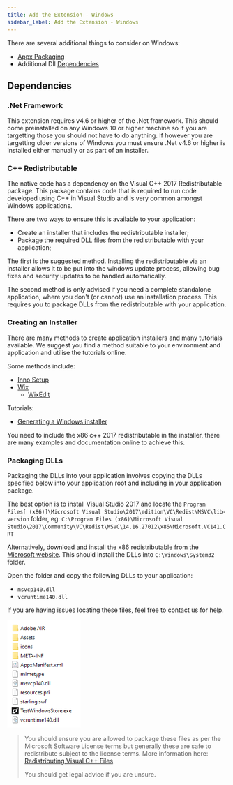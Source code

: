 ```yaml
---
title: Add the Extension - Windows
sidebar_label: Add the Extension - Windows
---
```


There are several additional things to consider on Windows:

- [Appx Packaging](/docs/tutorials/windows-appx-packaging)
- Additional Dll [Dependencies](add-the-extension---windows#dependencies)


## Dependencies

### .Net Framework

This extension requires v4.6 or higher of the .Net framework. This should come preinstalled on any Windows 10 or higher machine so if you are targetting those you should not have to do anything. If however you are targetting older versions of Windows you must ensure .Net v4.6 or higher is installed either manually or as part of an installer.
 

### C++ Redistributable

The native code has a dependency on the Visual C++ 2017 Redistributable package. This package contains code that is required to run code developed using C++ in Visual Studio and is very common amongst Windows applications.

There are two ways to ensure this is available to your application:

- Create an installer that includes the redistributable installer;
- Package the required DLL files from the redistributable with your application;

The first is the suggested method. Installing the redistributable via an installer allows it to be put into the windows update process, allowing bug fixes and security updates to be handled automatically.

The second method is only advised if you need a complete standalone application, where you don't (or cannot) use an installation process. This requires you to package DLLs from the redistributable with your application. 


### Creating an Installer

There are many methods to create application installers and many tutorials available. We suggest you find a method suitable to your environment and application and utilise the tutorials online. 

Some methods include:

- [Inno Setup](http://www.jrsoftware.org/isinfo.php)
- [Wix](http://wixtoolset.org/)
    - [WixEdit](http://wixedit.sourceforge.net)


Tutorials:

- [Generating a Windows installer](http://www.adobe.com/devnet/air/articles/customize-setup-for-AIR-app-with-captive-runtime.html)


You need to include the x86 c++ 2017 redistributable in the installer, there are many examples and documentation online to achieve this.


### Packaging DLLs

Packaging the DLLs into your application involves copying the DLLs specified below into your application root and including in your application package.

The best option is to install Visual Studio 2017 and locate the `Program Files[ (x86)]\Microsoft Visual Studio\2017\edition\VC\Redist\MSVC\lib-version` folder, eg: `C:\Program Files (x86)\Microsoft Visual Studio\2017\Community\VC\Redist\MSVC\14.16.27012\x86\Microsoft.VC141.CRT`

Alternatively, download and install the x86 redistributable from the [Microsoft website](https://support.microsoft.com/en-us/help/2977003/the-latest-supported-visual-c-downloads). This should install the DLLs into `C:\Windows\System32` folder. 


Open the folder and copy the following DLLs to your application:

- `msvcp140.dll`
- `vcruntime140.dll`

If you are having issues locating these files, feel free to contact us for help.

![](images/windows_redist_dlls_list_example.png)


> 
> You should ensure you are allowed to package these files as per the Microsoft Software License terms but generally these are safe to redistribute subject to the license terms. More information here: [Redistributing Visual C++ Files](https://docs.microsoft.com/en-us/cpp/windows/redistributing-visual-cpp-files)
>
> You should get legal advice if you are unsure. 
>



